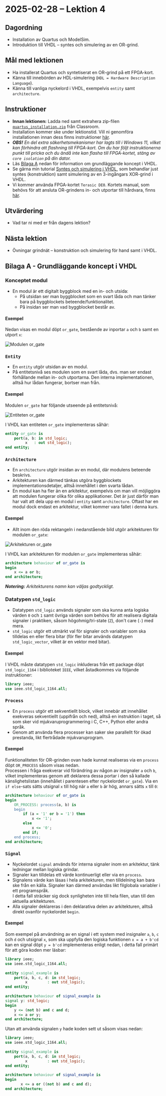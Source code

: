 # 2025-02-28 – Lektion 4

## Dagordning
* Installation av Quartus och ModelSim.
* Introduktion till VHDL – syntes och simulering av en OR-grind.

## Mål med lektionen
* Ha installerat Quartus och syntetiserat en OR-grind på ett FPGA-kort.
* Känna till innebörden av HDL-simulering (`HDL = Hardware Description Language`).
* Känna till vanliga nyckelord i VHDL, exempelvis `entity` samt `architecture`.

## Instruktioner
* **Innan lektionen:** Ladda ned samt extrahera zip-filen [`quartus_installation.zip`](https://drive.google.com/file/d/1uyzGYdMekGuM_wpcnPHFdsq24aYJb-QC/view?usp=classroom_web&authuser=0) från Classroom.
* Installation kommer ske under lektionstid. Vill ni genomföra installationen innan dess finns 
instruktioner [här](../../manuals/Installation%20och%20konfiguration%20av%20Quartus%20Lite%2018.1%20och%20ModelSim.pdf).
* ***OBS!** En del extra säkerhetsmekanismer har lagts till i Windows 11, vilket kan förhindra att flashning till FPGA-kort.
Om du har följt instruktionerna punkt till pricka och du ändå inte kan flasha till FPGA-kortet, stäng av `core isolation`
på din dator.*
* Läs [Bilaga A](#bilaga-a---grundläggande-koncept-i-vhdl) nedan för information om grundläggande koncept i VHDL.
* Se gärna min tutorial [Syntes och simulering i VHDL](https://www.youtube.com/watch?v=9ibUE7czpc4&authuser=0), som behandlar just
syntes (konstruktion) samt simulering av en 3-ingångars XOR-grind i VHDL.
* Vi kommer använda FPGA-kortet `Terasic DE0`. Kortets manual, som behövs för att ansluta OR-grindens in- och utportar till hårdvara, finns [här](../../manuals/DE0%20User%20ManuaL.pdf).

## Utvärdering
* Vad tar ni med er från dagens lektion?

## Nästa lektion
* Övningar grindnät – konstruktion och simulering för hand samt i VHDL.

## Bilaga A - Grundläggande koncept i VHDL

### Konceptet modul
* En modul är ett digitalt byggblock med en in- och utsida:
    * På utsidan ser man byggblocket som en svart låda och man tänker bara på byggblockets beteende/funktionalitet. 
    * På insidan ser man vad byggblocket består av.

#### Exempel
Nedan visas en modul döpt `or_gate`, bestående av inportar `a` och `b` samt en utport `x`:

![Modulen `or_gate`](./images/or_gate_module.png)

### `Entity`
* En `entity` utgör utsidan av en modul. 
* På entitetsnivå ses modulen som en svart låda, dvs. man ser endast förhållande mellan in- och utportarna. 
Den interna implementationen, alltså hur lådan fungerar, bortser man från.

#### Exempel

Modulen `or_gate` har följande utseende på entitetsnivå:

![Entiteten `or_gate`](./images/or_gate_entity.png)

I VHDL kan entiteten `or_gate` implementeras såhär:

```vhdl
entity or_gate is  
    port(a, b: in std_logic;  
         x   : out std_logic);  
end entity;  
```

### `Architecture`
* En `architecture` utgör insidan av en modul, där modulens beteende beskrivs.
* Arkitekturen kan därmed tänkas utgöra byggblockets implementationsdetaljer, alltså innehållet i den svarta lådan.
* En modul kan ha fler än en arkitektur, exempelvis om man vill möjliggöra att modulen fungerar olika för olika applikationer.
Det är just därför man har valt att dela upp en modul i `entity` samt `architecture`.
Oftast har en modul dock endast en arkitektur, vilket kommer vara fallet i denna kurs.

#### Exempel

* Allt inom den röda rektangeln i nedanstående bild utgör arkitekturen för modulen `or_gate`:

![Arkitekturen `or_gate`](./images/or_gate_architecture.png)

I VHDL kan arkitekturen för modulen `or_gate` implementeras såhär:

```vhdl
architecture behaviour of or_gate is  
begin  
    x <= a or b;  
end architecture;  
```

***Notering:** Arkitekturens namn kan väljas godtyckligt.*

### Datatypen `std_logic`
* Datatypen `std_logic` används signaler som ska kunna anta logiska värden `0` och `1` samt övriga värden som behövs för att realisera  digitala signaler i praktiken, såsom högohmig/tri-state (`Z`), don't care (`-`) med mera.  
* `std_logic` utgör ett utmärkt val för signaler och variabler som ska tilldelas en eller flera bitar 
(för fler bitar används datatypen  `std_logic_vector`, vilket är en vektor med bitar).  

#### Exempel
I VHDL måste datatypen `std_logic` inkluderas från ett package döpt `std_logic_1164` i biblioteket `IEEE`, 
vilket åstadkommes via följande instruktioner:  

```vhdl
library ieee;  
use ieee.std_logic_1164.all;  
```

### `Process`
*  En `process` utgör ett sekventiellt block, vilket innebär att innehållet exekveras sekventiellt (uppifrån och ned),
alltså en instruktion i taget, så som sker vid mjukvaruprogrammering i C, C++, Python eller andra språk. 
* Genom att använda flera processer kan saker ske parallellt för ökad prestanda, likt flertrådade mjukvaruprogram.   

#### Exempel
Funktionaliteten för OR-grinden ovan hade kunnat realiseras via en `process` döpt `OR_PROCESS` såsom visas nedan.  
Processen i fråga exekverar vid förändring av någon av insignaler `a` och `b`, vilket implementeras genom 
att deklarera dessa portar i den så kallade känslighetslistan (innehållet i parentesen efter nyckelordet `or_gate`). 
Via en `if else`-sats sätts utsignal `x` till hög när `a` eller `b` är hög, annars sätts `x` till `0`:  

```vhdl
architecture behaviour of or_gate is
begin
    OR_PROCESS: process(a, b) is
    begin
        if (a = '1' or b = '1') then
            x <= '1';
        else
            x <= '0';
        end if;
    end process;
end architecture;
```

### `Signal`
* Nyckelordet `signal` används för interna signaler inom en arkitektur, tänk ledningar mellan logiska grindar. 
* Signaler kan tilldelas ett värde kontinuerligt eller via en `process`.  
* Signalens värde kan läsas i hela arkitekturen, men tilldelning kan bara ske från en källa. 
Signaler kan därmed användas likt filglobala variabler i ett programspråk.  
I detta fall sträcker sig dock synligheten inte till hela filen, utan till den aktuella arkitekturen.  
* Alla signaler deklareras i den deklarativa delen av arkitekturen, alltså direkt ovanför nyckelordet `begin`.   

#### Exempel
Som exempel på användning av en signal i ett system med insignaler `a`, `b`, `c` och `d` och utsignal `x`,
som ska uppfylla den logiska funktionen `x = a + b'cd` kan en signal döpt `y = b'cd` implementeras 
enligt nedan, i detta fall primärt för att göra koden mer läsbar:  

```vhdl
library ieee;
use ieee.std_logic_1164.all;
 
entity signal_example is
    port(a, b, c, d: in std_logic;
         x         : out std_logic);
end entity;
 
architecture behaviour of signal_example is
signal y: std_logic;
begin
    y <= (not b) and c and d;
    x <= a or y;
end architecture;
```

Utan att använda signalen `y` hade koden sett ut såsom visas nedan:  

```vhdl
library ieee;
use ieee.std_logic_1164.all;
 
entity signal_example is
    port(a, b, c, d: in std_logic;
         x         : out std_logic);
end entity;
 
architecture behaviour of signal_example is
begin
       x <= a or ((not b) and c and d);
end architecture;
```
